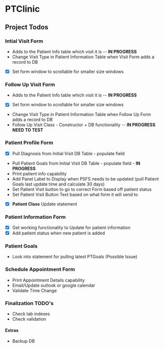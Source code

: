 # PTClinic

## Project Todos

### Intial Visit Form
- Adds to the Patient Info table which visit it is -- **IN PROGRESS**
- Change Visit Type in Patient Information Table when Visit Form adds a record to DB
- [x] Set form window to scrollable for smaller size windows

### Follow Up Visit Form
- Adds to the Patient Info table which visit it is  -- **IN PROGRESS**
- [x] Set form window to scrollable for smaller size windows
- Change Visit Type in Patient Information Table when Follow Up Form adds a record to DB
- Follow Up Visit Class - Constructor + DB functionality  -- **IN PROGRESS NEED TO TEST**

### Patient Profile Form
- [x] Pull Diagnosis from Initial Visit DB Table - populate field
- Pull Patient Goals from Initial Visit DB Table - populate field - **IN PROGRESS**
- Print patient info capability
- Add Panel Label to Display when PSFS needs to be updated (pull Patient Goals last update time and calculate 30 days)
- Set Patient Visit button to go to correct Form based off patient status 
- Set Patient Visit Button Text based on what form it will send to
- [x] **Patient Class** Update statement

### Patient Information Form
- [x] Get working functionality to Update for patient information 
- [x] Add patient status when new patient is added 

### Patient Goals
- Look into statement for pulling latest PTGoals (Possible Issue)


### Schedule Appointment Form
- Print Appointment Details capability
- Email/Update outlook or google calendar
- Validate Time Change

### Finalization TODO's
- Check tab indexes
- Check validation


#### Extras
- Backup DB

